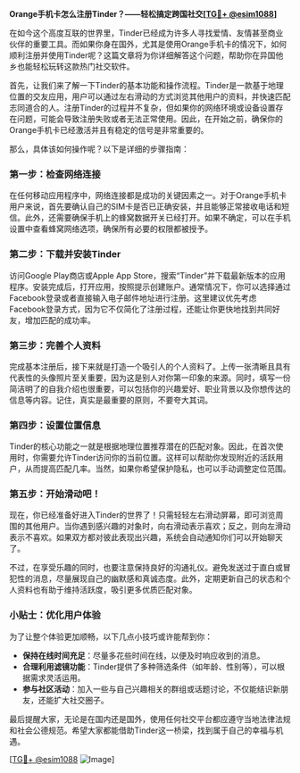 **Orange手机卡怎么注册Tinder？——轻松搞定跨国社交[[TG💪+ @esim1088](https://t.me/s/esim1088)]**

在如今这个高度互联的世界里，Tinder已经成为许多人寻找爱情、友情甚至商业伙伴的重要工具。而如果你身在国外，尤其是使用Orange手机卡的情况下，如何顺利注册并使用Tinder呢？这篇文章将为你详细解答这个问题，帮助你在异国他乡也能轻松玩转这款热门社交软件。

首先，让我们来了解一下Tinder的基本功能和操作流程。Tinder是一款基于地理位置的交友应用，用户可以通过左右滑动的方式浏览其他用户的资料，并快速匹配志同道合的人。注册Tinder的过程并不复杂，但如果你的网络环境或设备设置存在问题，可能会导致注册失败或者无法正常使用。因此，在开始之前，确保你的Orange手机卡已经激活并且有稳定的信号是非常重要的。

那么，具体该如何操作呢？以下是详细的步骤指南：

### 第一步：检查网络连接

在任何移动应用程序中，网络连接都是成功的关键因素之一。对于Orange手机卡用户来说，首先要确认自己的SIM卡是否已正确安装，并且能够正常接收电话和短信。此外，还需要确保手机上的蜂窝数据开关已经打开。如果不确定，可以在手机设置中查看蜂窝网络选项，确保所有必要的权限都被授予。

### 第二步：下载并安装Tinder

访问Google Play商店或Apple App Store，搜索“Tinder”并下载最新版本的应用程序。安装完成后，打开应用，按照提示创建账户。通常情况下，你可以选择通过Facebook登录或者直接输入电子邮件地址进行注册。这里建议优先考虑Facebook登录方式，因为它不仅简化了注册过程，还能让你更快地找到共同好友，增加匹配的成功率。

### 第三步：完善个人资料

完成基本注册后，接下来就是打造一个吸引人的个人资料了。上传一张清晰且具有代表性的头像照片至关重要，因为这是别人对你第一印象的来源。同时，填写一份简洁明了的自我介绍也很重要，可以包括你的兴趣爱好、职业背景以及你想传达的信息等内容。记住，真实是最重要的原则，不要夸大其词。

### 第四步：设置位置信息

Tinder的核心功能之一就是根据地理位置推荐潜在的匹配对象。因此，在首次使用时，你需要允许Tinder访问你的当前位置。这样可以帮助你发现附近的活跃用户，从而提高匹配几率。当然，如果你希望保护隐私，也可以手动调整定位范围。

### 第五步：开始滑动吧！

现在，你已经准备好进入Tinder的世界了！只需轻轻左右滑动屏幕，即可浏览周围的其他用户。当你遇到感兴趣的对象时，向右滑动表示喜欢；反之，则向左滑动表示不喜欢。如果双方都对彼此表现出兴趣，系统会自动通知你们可以开始聊天了。

不过，在享受乐趣的同时，也要注意保持良好的沟通礼仪。避免发送过于直白或冒犯性的消息，尽量展现自己的幽默感和真诚态度。此外，定期更新自己的状态和个人资料也有助于维持活跃度，吸引更多优质匹配对象。

### 小贴士：优化用户体验

为了让整个体验更加顺畅，以下几点小技巧或许能帮到你：
- **保持在线时间充足**：尽量多花些时间在线，以便及时响应收到的消息。
- **合理利用滤镜功能**：Tinder提供了多种筛选条件（如年龄、性别等），可以根据需求灵活运用。
- **参与社区活动**：加入一些与自己兴趣相关的群组或话题讨论，不仅能结识新朋友，还能扩大社交圈子。

最后提醒大家，无论是在国内还是国外，使用任何社交平台都应遵守当地法律法规和社会公德规范。希望大家都能借助Tinder这一桥梁，找到属于自己的幸福与机遇。

[[TG💪+ @esim1088](https://t.me/s/esim1088) ![Image](https://i.postimg.cc/4NQfJmqS/Snipaste-2025-05-13-00-14-12.png)]